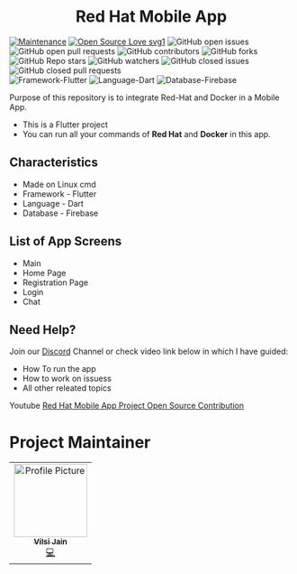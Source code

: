 <h1 align="center"> Red Hat Mobile App </h1>


<p style="text-align:center">

[![Maintenance](https://img.shields.io/badge/Maintained%3F-yes-green.svg)](https://GitHub.com/Naereen/StrapDown.js/graphs/commit-activity)
[![Open Source Love svg1](https://badges.frapsoft.com/os/v1/open-source.svg?v=103)](https://github.com/ellerbrock/open-source-badges/)
![GitHub open issues](https://img.shields.io/github/issues-raw/vilsi12/Red-Hat-Mobil-App?color=%23f&logo=Github)
![GitHub open pull requests](https://img.shields.io/github/issues-pr-raw/vilsi12/Red-Hat-Mobil-App?logo=Github)
![GitHub contributors](https://img.shields.io/github/contributors/vilsi12/Red-Hat-Mobil-App?logo=Github)
![GitHub forks](https://img.shields.io/github/forks/vilsi12/Red-Hat-Mobil-App?color=%233493eb&label=Forks&logo=Github)
![GitHub Repo stars](https://img.shields.io/github/stars/vilsi12/Red-Hat-Mobil-App?color=%233493eb&logo=Github)
![GitHub watchers](https://img.shields.io/github/watchers/vilsi12/Red-Hat-Mobil-App?logo=Github)
![GitHub closed issues](https://img.shields.io/github/issues-closed-raw/vilsi12/Red-Hat-Mobil-App?color=%2300&logo=Github)
![GitHub closed pull requests](https://img.shields.io/github/issues-pr-closed-raw/vilsi12/Red-Hat-Mobil-App?logo=Github)<br>
![Framework-Flutter](https://img.shields.io/badge/Framework-Flutter-orange)
![Language-Dart](https://img.shields.io/badge/Language-Dart-orange)
![Database-Firebase](https://img.shields.io/badge/Database-Firebase-orange)

</p>

Purpose of this repository is to integrate Red-Hat and Docker in a Mobile App.<br>
* This is a Flutter project
* You can run all your commands of **Red Hat** and **Docker** in this app.

## Characteristics
* Made on Linux cmd
* Framework - Flutter
* Language - Dart
* Database - Firebase

## List of App Screens

* Main 
* Home Page
* Registration Page
* Login 
* Chat

## Need Help?
Join our [Discord](https://discord.gg/f5WRUgArAD) Channel or check video link below in which I have guided:
* How To run the app
* How to work on issuess 
* All other releated topics

Youtube [Red Hat Mobile App Project Open Source Contribution](https://www.youtube.com/embed/t1Fo3KUx1_k)

# Project Maintainer

<table>
  <tbody><tr>
    <td align="center"><a href="https://github.com/vilsi12"><img alt="Profile Picture" src="https://avatars.githubusercontent.com/u/53365687?s=400&u=ab773414f32e375f7b899f6f8a0b299ebe7d84e5&v=4" width="130px;"><br><sub><b>
 Vilsi Jain </b></sub></a><br><a href="" title="Code">💻 </a></td></a></td>
  </tr>
</tbody></table>
<he
